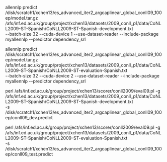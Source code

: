 allennlp predict  /disk/scratch1/xchen13/es_advanced_iter2_argcaplinear_global_conll09_100ep/model.tar.gz \
/afs/inf.ed.ac.uk/group/project/xchen13/datasets/2009_conll_p1/data/CoNLL2009-ST-Spanish/CoNLL2009-ST-Spanish-development.txt \
--batch-size 32 --cuda-device 1  --use-dataset-reader --include-package myallennlp --predictor dependency_srl 

allennlp predict  /disk/scratch1/xchen13/es_advanced_iter2_argcaplinear_global_conll09_100ep/model.tar.gz \
/afs/inf.ed.ac.uk/group/project/xchen13/datasets/2009_conll_p1/data/CoNLL2009-ST-Spanish/CoNLL2009-ST-evaluation-Spanish.txt \
--batch-size 32 --cuda-device 2  --use-dataset-reader --include-package myallennlp --predictor dependency_srl 



 perl /afs/inf.ed.ac.uk/group/project/xchen13/scorer/conll2009/eval09.pl -g /afs/inf.ed.ac.uk/group/project/xchen13/datasets/2009_conll_p1/data/CoNLL2009-ST-Spanish/CoNLL2009-ST-Spanish-development.txt \
-s /disk/scratch1/xchen13/es_advanced_iter2_argcaplinear_global_conll09_100ep/conll09_dev.predict


 perl /afs/inf.ed.ac.uk/group/project/xchen13/scorer/conll2009/eval09.pl -g /afs/inf.ed.ac.uk/group/project/xchen13/datasets/2009_conll_p1/data/CoNLL2009-ST-Spanish/CoNLL2009-ST-evaluation-Spanish.txt \
-s /disk/scratch1/xchen13/es_advanced_iter2_argcaplinear_global_conll09_100ep/conll09_test.predict